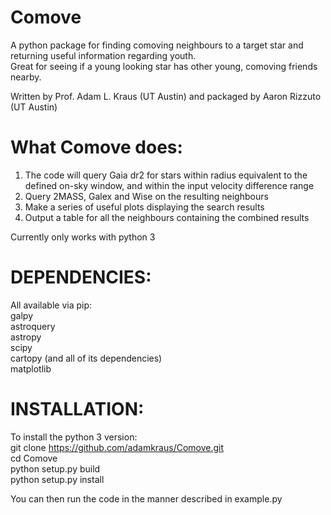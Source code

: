 # Comove
A python package for finding comoving neighbours to a target star and returning useful information regarding youth.<br/>
Great for seeing if a young looking star has other young, comoving friends nearby.<br/>

Written by Prof. Adam L. Kraus (UT Austin) and packaged by Aaron Rizzuto (UT Austin)<br/>

# What Comove does:
1. The code will query Gaia dr2 for stars within radius equivalent to the defined on-sky window, and within the input velocity difference range <br/>
2. Query 2MASS, Galex and Wise on the resulting neighbours <br/>
3. Make a series of useful plots displaying the search results <br/>
4. Output a table for all the neighbours containing the combined results <br/>

Currently only works with python 3<br/>

# DEPENDENCIES:
All available via pip:<br/>
galpy <br/>
astroquery<br/>
astropy<br/>
scipy<br/>
cartopy (and all of its dependencies)<br/>
matplotlib<br/>

# INSTALLATION:
To install the python 3 version:<br/>
git clone https://github.com/adamkraus/Comove.git<br/>
cd Comove<br/>
python setup.py build<br/>
python setup.py install<br/>

You can then run the code in the manner described in example.py<br/>

